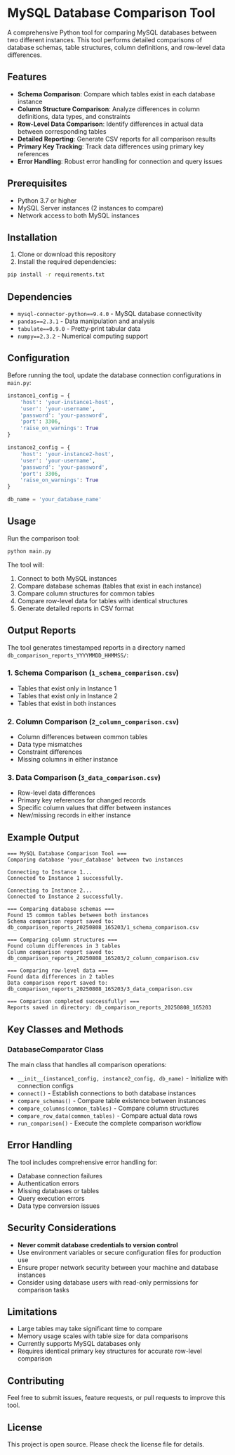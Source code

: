 # MySQL Database Comparison Tool

A comprehensive Python tool for comparing MySQL databases between two different instances. This tool performs detailed comparisons of database schemas, table structures, column definitions, and row-level data differences.

## Features

- **Schema Comparison**: Compare which tables exist in each database instance
- **Column Structure Comparison**: Analyze differences in column definitions, data types, and constraints
- **Row-Level Data Comparison**: Identify differences in actual data between corresponding tables
- **Detailed Reporting**: Generate CSV reports for all comparison results
- **Primary Key Tracking**: Track data differences using primary key references
- **Error Handling**: Robust error handling for connection and query issues

## Prerequisites

- Python 3.7 or higher
- MySQL Server instances (2 instances to compare)
- Network access to both MySQL instances

## Installation

1. Clone or download this repository
2. Install the required dependencies:

```bash
pip install -r requirements.txt
```

## Dependencies

- `mysql-connector-python==9.4.0` - MySQL database connectivity
- `pandas==2.3.1` - Data manipulation and analysis
- `tabulate==0.9.0` - Pretty-print tabular data
- `numpy==2.3.2` - Numerical computing support

## Configuration

Before running the tool, update the database connection configurations in `main.py`:

```python
instance1_config = {
    'host': 'your-instance1-host',
    'user': 'your-username',
    'password': 'your-password',
    'port': 3306,
    'raise_on_warnings': True
}

instance2_config = {
    'host': 'your-instance2-host', 
    'user': 'your-username',
    'password': 'your-password',
    'port': 3306,
    'raise_on_warnings': True
}

db_name = 'your_database_name'
```

## Usage

Run the comparison tool:

```bash
python main.py
```

The tool will:

1. Connect to both MySQL instances
2. Compare database schemas (tables that exist in each instance)
3. Compare column structures for common tables
4. Compare row-level data for tables with identical structures
5. Generate detailed reports in CSV format

## Output Reports

The tool generates timestamped reports in a directory named `db_comparison_reports_YYYYMMDD_HHMMSS/`:

### 1. Schema Comparison (`1_schema_comparison.csv`)
- Tables that exist only in Instance 1
- Tables that exist only in Instance 2
- Tables that exist in both instances

### 2. Column Comparison (`2_column_comparison.csv`)
- Column differences between common tables
- Data type mismatches
- Constraint differences
- Missing columns in either instance

### 3. Data Comparison (`3_data_comparison.csv`)
- Row-level data differences
- Primary key references for changed records
- Specific column values that differ between instances
- New/missing records in either instance

## Example Output

```
=== MySQL Database Comparison Tool ===
Comparing database 'your_database' between two instances

Connecting to Instance 1...
Connected to Instance 1 successfully.

Connecting to Instance 2...
Connected to Instance 2 successfully.

=== Comparing database schemas ===
Found 15 common tables between both instances
Schema comparison report saved to: db_comparison_reports_20250808_165203/1_schema_comparison.csv

=== Comparing column structures ===
Found column differences in 3 tables
Column comparison report saved to: db_comparison_reports_20250808_165203/2_column_comparison.csv

=== Comparing row-level data ===
Found data differences in 2 tables
Data comparison report saved to: db_comparison_reports_20250808_165203/3_data_comparison.csv

=== Comparison completed successfully! ===
Reports saved in directory: db_comparison_reports_20250808_165203
```

## Key Classes and Methods

### DatabaseComparator Class

The main class that handles all comparison operations:

- `__init__(instance1_config, instance2_config, db_name)` - Initialize with connection configs
- `connect()` - Establish connections to both database instances
- `compare_schemas()` - Compare table existence between instances
- `compare_columns(common_tables)` - Compare column structures
- `compare_row_data(common_tables)` - Compare actual data rows
- `run_comparison()` - Execute the complete comparison workflow

## Error Handling

The tool includes comprehensive error handling for:

- Database connection failures
- Authentication errors
- Missing databases or tables
- Query execution errors
- Data type conversion issues

## Security Considerations

- **Never commit database credentials to version control**
- Use environment variables or secure configuration files for production use
- Ensure proper network security between your machine and database instances
- Consider using database users with read-only permissions for comparison tasks

## Limitations

- Large tables may take significant time to compare
- Memory usage scales with table size for data comparisons
- Currently supports MySQL databases only
- Requires identical primary key structures for accurate row-level comparison

## Contributing

Feel free to submit issues, feature requests, or pull requests to improve this tool.

## License

This project is open source. Please check the license file for details.
